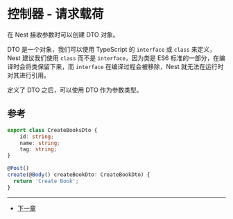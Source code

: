 # 控制器 - 请求载荷

在 Nest 接收参数时可以创建 DTO 对象。

DTO 是一个对象，我们可以使用 TypeScript 的 `interface` 或 `class` 来定义，Nest 建议我们使用 `class` 而不是 `interface`，因为类是 ES6 标准的一部分，在编译时会将类保留下来，而 `interface` 在编译过程会被移除，Nest 就无法在运行时对其进行引用。

定义了 DTO 之后，可以使用 DTO 作为参数类型。

## 参考

```ts
export class CreateBooksDto {
    id: string;
    name: string;
    tag: string;
}

@Post()
create(@Body() createBookDto: CreateBookDto) {
  return 'Create Book';
}
```

---

- [下一章](./Controller-Example.md)
